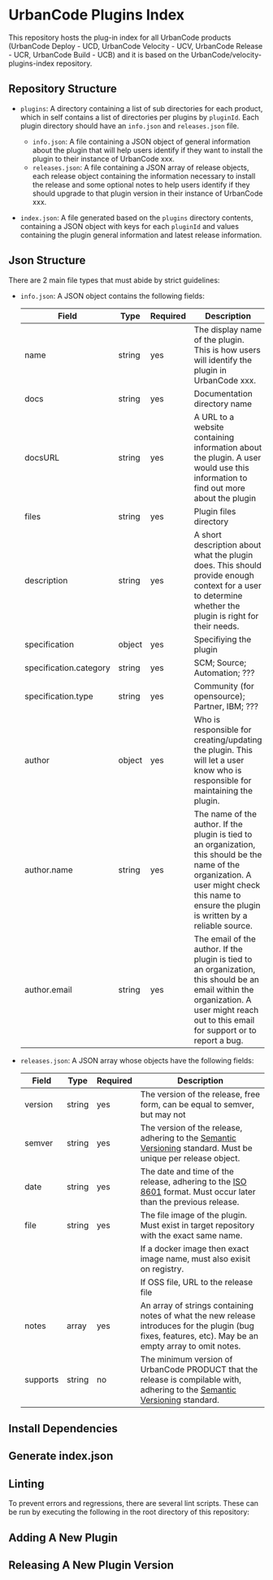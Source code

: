 # UrbanCode Plugins Index

This repository hosts the plug-in index for all UrbanCode products (UrbanCode Deploy - UCD, UrbanCode Velocity - UCV, UrbanCode Release - UCR, UrbanCode Build - UCB) and it is based on the UrbanCode/velocity-plugins-index repository.

## Repository Structure

* `plugins`: A directory containing a list of sub directories for each product, which in self contains a list of directories per plugins by `pluginId`. Each plugin directory should have an `info.json` and `releases.json` file.

  * `info.json`: A file containing a JSON object of general information about the plugin that will help users identify if they want to install the plugin to their instance of UrbanCode xxx.
  * `releases.json`: A file containing a JSON array of release objects, each release object containing the information necessary to install the release and some optional notes to help users identify if they should upgrade to that plugin version in their instance of UrbanCode xxx.

* `index.json`: A file generated based on the `plugins` directory contents, containing a JSON object with keys for each `pluginId` and values containing the plugin general information and latest release information.

## Json Structure

There are 2 main file types that must abide by strict guidelines:

* `info.json`: A JSON object contains the following fields:

    | Field                  | Type   | Required | Description             |
    |------------------------|--------|----------|-------------------------|
    | name                   | string | yes      | The display name of the plugin. This is how users will identify the plugin in UrbanCode xxx.  |
    | docs                   | string | yes      | Documentation directory name |
    | docsURL                | string | yes      | A URL to a website containing information about the plugin. A user would use this information to find out more about the plugin |
    | files                  | string | yes      | Plugin files directory |
    | description            | string | yes      | A short description about what the plugin does. This should provide enough context for a user to determine whether the plugin is right for their needs. |
    | specification          | object | yes      | Specifiying the plugin |
    | specification.category | string | yes      |  SCM; Source; Automation; ??? |
    | specification.type     | string | yes      |  Community (for opensource); Partner, IBM; ??? |
    | author                 | object | yes      | Who is responsible for creating/updating the plugin. This will let a user know who is responsible for maintaining the plugin. |
    | author.name            | string | yes      | The name of the author. If the plugin is tied to an organization, this should be the name of the organization. A user might check this name to ensure the plugin is written by a reliable source. |
    | author.email           | string | yes      | The email of the author. If the plugin is tied to an organization, this should be an email within the organization. A user might reach out to this email for support or to report a bug.          |

* `releases.json`: A JSON array whose objects have the following fields:

    | Field | Type | Required | Description |
    | ----- | ---- | -------- | ----------- |
    | version | string | yes | The version of the release, free form, can be equal to semver, but may not |
    | semver | string | yes | The version of the release, adhering to the [Semantic Versioning](https://semver.org/) standard. Must be unique per release object. |
    | date | string | yes | The date and time of the release, adhering to the [ISO 8601](https://web.archive.org/web/20171020085148/https://www.loc.gov/standards/datetime/ISO_DIS%208601-2.pdf) format. Must occur later than the previous release. |
    | file | string | yes | The file image of the plugin. Must exist in target repository with the exact same name. |
    |      |        |     | If a docker image then exact image name, must also exisit on registry. |
    |      |        |     | If OSS file, URL to the release file |
    | notes | array | yes | An array of strings containing notes of what the new release introduces for the plugin (bug fixes, features, etc). May be an empty array to omit notes. |
    | supports | string | no | The minimum version of UrbanCode PRODUCT that the release is compilable with, adhering to the [Semantic Versioning](https://semver.org/) standard. |

## Install Dependencies

## Generate index.json

## Linting

To prevent errors and regressions, there are several lint scripts. These can be run by executing the following in the root directory of this repository:

## Adding A New Plugin

## Releasing A New Plugin Version
